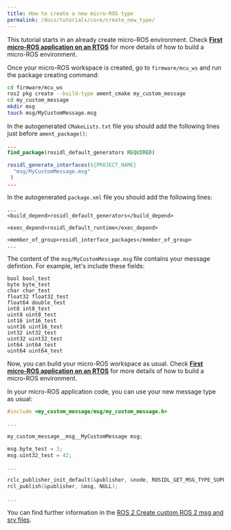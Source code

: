 ```yaml
---
title: How to create a new micro-ROS type
permalink: /docs/tutorials/core/create_new_type/
---
```


This tutorial starts in an already create micro-ROS environment. Check [**First micro-ROS application on an RTOS**](../first_application_rtos/) for more details of how to build a micro-ROS environment.

Once your micro-ROS workspace is created, go to `firmware/mcu_ws` and run the package creating command:

```bash
cd firmware/mcu_ws
ros2 pkg create --build-type ament_cmake my_custom_message
cd my_custom_message
mkdir msg
touch msg/MyCustomMessage.msg
```

In the autogenerated `CMakeLists.txt` file you should add the following lines just before `ament_package()`:

```cmake
...
find_package(rosidl_default_generators REQUIRED)

rosidl_generate_interfaces(${PROJECT_NAME}
  "msg/MyCustomMessage.msg"
 )
...
```


In the autogenerated `package.xml` file you should add the following lines:

```
...
<build_depend>rosidl_default_generators</build_depend>

<exec_depend>rosidl_default_runtime</exec_depend>

<member_of_group>rosidl_interface_packages</member_of_group>
...
```

The content of the `msg/MyCustomMessage.msg` file contains your message defintion. For example, let's include these fields:

```
bool bool_test
byte byte_test
char char_test
float32 float32_test
float64 double_test
int8 int8_test
uint8 uint8_test
int16 int16_test
uint16 uint16_test
int32 int32_test
uint32 uint32_test
int64 int64_test
uint64 uint64_test
```

Now, you can build your micro-ROS workspace as usual. Check [**First micro-ROS application on an RTOS**](../first_application_rtos/) for more details of how to build a micro-ROS environment. 

In your micro-ROS application code, you can use your new message type as usual:

```c
#include <my_custom_message/msg/my_custom_message.h>

...

my_custom_message__msg__MyCustomMessage msg;

msg.byte_test = 3;
msg.uint32_test = 42;

...

rclc_publisher_init_default(&publisher, &node, ROSIDL_GET_MSG_TYPE_SUPPORT(my_custom_message, msg, MyCustomMessage), "my_custom_publisher");
rcl_publish(&publisher, &msg, NULL);
 
...
```

You can find further information in the [ROS 2 Create custom ROS 2 msg and srv files](https://index.ros.org/doc/ros2/Tutorials/Custom-ROS2-Interfaces).
